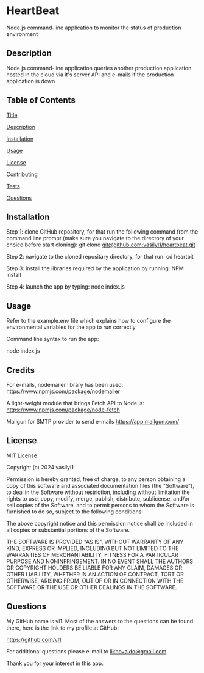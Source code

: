 # HeartBeat
Node.js command-line application to monitor the status of production environment

## Description

Node.js command-line application queries another production application hosted in the cloud via it's server API and e-mails if the production application is down

## Table of Contents

  [Title](#title)

  [Description](#description)

  [Installation](#installation)

  [Usage](#usage)

  [License](#license)

  [Contributing](#contributing)

  [Tests](#tests)

  [Questions](#questions)

## Installation

Step 1: clone GitHub repository, for that run the following command from the command line prompt (make sure you navigate to the directory of your choice before start cloning): git clone [git@github.com:vasilyl1/heartbeat.git](https://github.com/vasilyl1/heartbeat.git)

Step 2: navigate to the cloned repositary directory, for that run: cd heartbit

Step 3: install the libraries required by the application by running: NPM install

Step 4: launch the app by typing: node index.js 


## Usage

Refer to the example.env file which explains how to configure the environmental variables for the app to run correctly

Command line syntax to run the app:

node index.js 

## Credits

For e-mails, nodemailer library has been used:
https://www.npmjs.com/package/nodemailer

A light-weight module that brings Fetch API to Node.js:
https://www.npmjs.com/package/node-fetch

Mailgun for SMTP provider to send e-mails https://app.mailgun.com/


## License

MIT License

Copyright (c) 2024 vasilyl1

Permission is hereby granted, free of charge, to any person obtaining a copy of this software and associated documentation files (the "Software"), to deal in the Software without restriction, including without limitation the rights to use, copy, modify, merge, publish, distribute, sublicense, and/or sell copies of the Software, and to permit persons to whom the Software is furnished to do so, subject to the following conditions:

The above copyright notice and this permission notice shall be included in all copies or substantial portions of the Software.

THE SOFTWARE IS PROVIDED "AS IS", WITHOUT WARRANTY OF ANY KIND, EXPRESS OR IMPLIED, INCLUDING BUT NOT LIMITED TO THE WARRANTIES OF MERCHANTABILITY, FITNESS FOR A PARTICULAR PURPOSE AND NONINFRINGEMENT. IN NO EVENT SHALL THE AUTHORS OR COPYRIGHT HOLDERS BE LIABLE FOR ANY CLAIM, DAMAGES OR OTHER LIABILITY, WHETHER IN AN ACTION OF CONTRACT, TORT OR OTHERWISE, ARISING FROM, OUT OF OR IN CONNECTION WITH THE SOFTWARE OR THE USE OR OTHER DEALINGS IN THE SOFTWARE.

## Questions

My GitHub name is vl1. Most of the answers to the questions can be found there, here is the link to my profile at GitHub:

https://github.com/vl1

For additional questions please e-mail to likhovaido@gmail.com

Thank you for your interest in this app.
